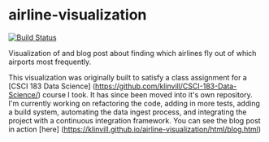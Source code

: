 # airline-visualization 
[![Build Status](https://travis-ci.org/klinvill/airline-visualization.svg?branch=master)](https://travis-ci.org/klinvill/airline-visualization)

Visualization of and blog post about finding which airlines fly out of which airports most frequently. 

This visualization was originally built to satisfy a class assignment for a [CSCI 183 Data Science] (https://github.com/klinvill/CSCI-183-Data-Science/) course I took. It has since been moved into it's own repository. I'm currently working on refactoring the code, adding in more tests, adding a build system, automating the data ingest process, and integrating the project with a continuous integration framework. You can see the blog post in action [here] (https://klinvill.github.io/airline-visualization/html/blog.html)

